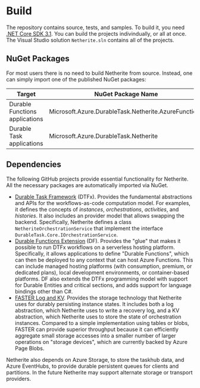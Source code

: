 # Build

The repository contains source, tests, and samples. To build it, you need  [.NET Core SDK 3.1](https://dotnet.microsoft.com/download/dotnet-core/3.1). 
You can build the projects indivindually, or all at once. The Visual Studio solution `Netherite.sln` contains all of the projects.

## NuGet Packages

For most users there is no need to build Netherite from source. Instead, one can simply import one of the published NuGet packages:

|Target|NuGet Package Name|Project Name|
|------------|-------|---|
|Durable Functions applications |    Microsoft.Azure.DurableTask.Netherite.AzureFunctions | DurableTask.Netherite.AzureFunctions |  
| Durable Task applications| Microsoft.Azure.DurableTask.Netherite  | DurableTask.Netherite      |

## Dependencies

The following GitHub projects provide essential functionality for Netherite. All the necessary packages are automatically imported via NuGet.

* [Durable Task Framework](https://github.com/Azure/durabletask/) (DTFx). Provides the fundamental abstractions and APIs for the workflows-as-code computation model. For examples, it defines the concepts of *instances*, *orchestrations*, *activities*, and *histories*. It also includes an provider model that allows swapping the backend. Specifically, Netherite defines a class `NetheriteOrchestrationService` that implement the interface `DurableTask.Core.IOrchestrationService`.
* [Durable Functions Extension](https://github.com/Azure/azure-functions-durable-extension) (DF).
Provides the "glue" that makes it possible to run DTFx workflows on a serverless hosting platform. Specifically, it allows applications to define "Durable Functions", which can then be deployed to any context that can host Azure Functions. This can include managed hosting platforms (with consumption, premium, or dedicated plans), local development environments, or container-based platforms. DF also extends the DTFx programming model with support for Durable Entities and critical sections, and adds support for language bindings other than C#.
* [FASTER Log and KV](https://github.com/Microsoft/FASTER). Provides the storage technology that Netherite uses for durably persisting instance states. It includes both a log abstraction, which Netherite uses to write a recovery log, and a KV abstraction, which Netherite uses to store the state of orchestration instances. Compared to a simple implementation using tables or blobs, FASTER can provide superior throughput because it can efficiently aggregate small storage accesses into a smaller number of larger operations on "storage devices", which are currently backed by Azure Page Blobs.

Netherite also depends on Azure Storage, to store the taskhub data, and Azure EventHubs, to provide durable persistent queues for clients and partitions. In the future Netherite may support alternate storage or transport providers.